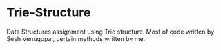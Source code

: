 # Trie-Structure
Data Structures assignment using Trie structure.
Most of code written by Sesh Venugopal, certain methods written by me.
